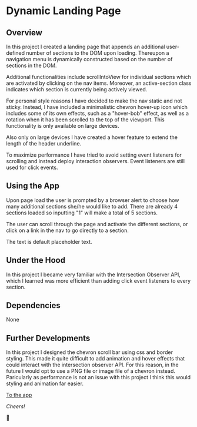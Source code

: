 # Dynamic Landing Page

## Overview

In this project I created a landing page that appends an additional user-defined
number of sections to the DOM upon loading. Thereupon a navigation menu is
dynamically constructed based on the number of sections in the DOM.

Additional functionalities include scrollIntoView for individual sections which
are activated by clicking on the nav items. Moreover, an active-section class
indicates which section is currently being actively viewed.

For personal style reasons I have decided to make the nav static and not sticky.
Instead, I have included a minimalistic chevron hover-up icon which includes
some of its own effects, such as a "hover-bob" effect, as well as a rotation
when it has been scrolled to the top of the viewport. This functionality is only
available on large devices.

Also only on large devices I have created a hover feature to extend the length
of the header underline.

To maximize performance I have tried to avoid setting event listeners for scrolling
and instead deploy interaction observers. Event listeners are still used for click
events.

## Using the App

Upon page load the user is prompted by a browser alert to choose how many additional sections she/he would like to add. There are already 4 sections loaded so inputting "1" will make a total of 5 sections.

The user can scroll through the page and activate the different sections, or click on a link in the nav to go directly to a section.

The text is default placeholder text.

## Under the Hood

In this project I became very familiar with the Intersection Observer API, which I learned was more efficient than adding click event listeners to every section.

## Dependencies

None

## Further Developments

In this project I designed the chevron scroll bar using css and border styling. This made it quite difficult to add animation and hover effects that could interact with the intersection observer API. For this reason, in the future I would opt to use a PNG file or image file of a chevron instead. Paricularly as performance is not an issue with this project I think this would styling and animation far easier.

[To the app](https://landing-page-952.herokuapp.com/)

*Cheers!*

:maple_leaf:
